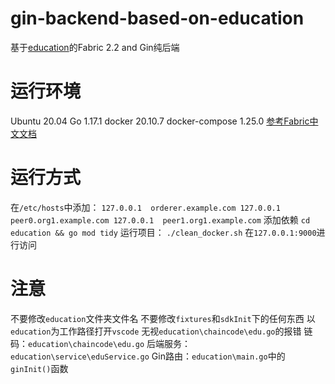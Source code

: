 # gin-backend-based-on-education
基于[education](https://github.com/sxguan/education)的Fabric 2.2 and Gin纯后端
# 运行环境
Ubuntu 20.04
Go 1.17.1
docker 20.10.7
docker-compose 1.25.0
[参考Fabric中文文档](https://hyperledger-fabric.readthedocs.io/zh_CN/release-2.2/prereqs.html)
# 运行方式
在`/etc/hosts`中添加：
``
127.0.0.1  orderer.example.com
127.0.0.1  peer0.org1.example.com
127.0.0.1  peer1.org1.example.com
``
添加依赖
``
cd education && go mod tidy
``
运行项目：
``
./clean_docker.sh
``
在`127.0.0.1:9000`进行访问
# 注意
不要修改`education`文件夹文件名
不要修改`fixtures`和`sdkInit`下的任何东西
以`education`为工作路径打开`vscode`
无视`education\chaincode\edu.go`的报错
链码：`education\chaincode\edu.go`
后端服务：`education\service\eduService.go`
Gin路由：`education\main.go`中的`ginInit()`函数
